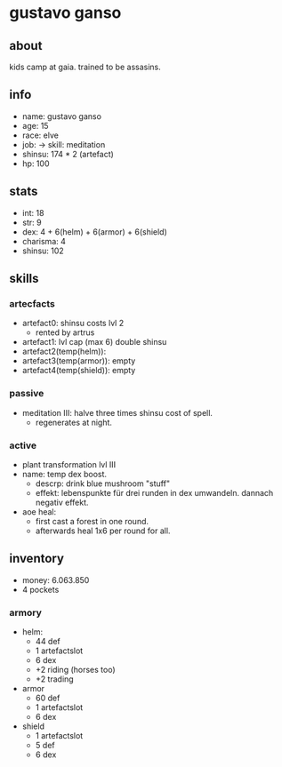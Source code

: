 # gustavo ganso

## about

kids camp at gaia. trained to be assasins.

## info

* name: gustavo ganso
* age: 15
* race: elve
* job: -> skill: meditation
* shinsu: 174 * 2 (artefact)
* hp: 100

## stats

* int: 18
* str: 9
* dex: 4 + 6(helm) + 6(armor) + 6(shield)
* charisma: 4
* shinsu: 102

## skills

### artecfacts

* artefact0: shinsu costs lvl 2
  * rented by artrus
* artefact1: lvl cap (max 6)
double shinsu 
* artefact2(temp(helm)): 
* artefact3(temp(armor)): empty
* artefact4(temp(shield)): empty

### passive

* meditation III: halve three times shinsu cost of spell.
  * regenerates at night.

### active

* plant transformation lvl III
* name: temp dex boost.
  * descrp: drink blue mushroom "stuff"
  * effekt: lebenspunkte für drei runden in dex umwandeln. dannach negativ effekt. 
* aoe heal:
  * first cast a forest in one round.
  * afterwards heal 1x6 per round for all.

## inventory

* money: 6.063.850
* 4 pockets

### armory 

* helm:
  * 44 def
  * 1 artefactslot
  * 6 dex
  * +2 riding (horses too)
  * +2 trading
* armor
  * 60 def
  * 1 artefactslot
  * 6 dex
* shield 
  * 1 artefactslot
  * 5 def
  * 6 dex
